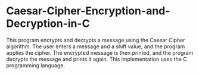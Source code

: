 # Caesar-Cipher-Encryption-and-Decryption-in-C
This program encrypts and decrypts a message using the Caesar Cipher algorithm. The user enters a message and a shift value, and the program applies the cipher. The encrypted message is then printed, and the program decrypts the message and prints it again. This implementation uses the C programming language.
